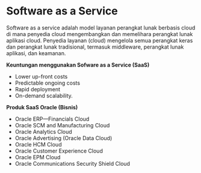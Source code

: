 <h1>Software as a Service</h1>
Software as a service adalah model layanan perangkat lunak berbasis cloud di mana penyedia cloud mengembangkan dan memelihara perangkat lunak aplikasi cloud.
Penyedia layanan (cloud) mengelola semua perangkat keras dan perangkat lunak tradisional, termasuk middleware, perangkat lunak aplikasi, dan keamanan.

**Keuntungan menggunakan Sofware as a Service (SaaS)**
- Lower up-front costs
- Predictable ongoing costs
- Rapid deployment
- On-demand scalability.

**Produk SaaS Oracle (Bisnis)**
- Oracle ERP—Financials Cloud
- Oracle SCM and Manufacturing Cloud
- Oracle Analytics Cloud
- Oracle Advertising (Oracle Data Cloud)
- Oracle HCM Cloud
- Oracle Customer Experience Cloud
- Oracle EPM Cloud
- Oracle Communications Security Shield Cloud
